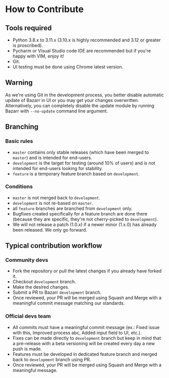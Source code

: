 # How to Contribute

## Tools required

- Python 3.8.x to 3.11.x (3.10.x is highly recommended and 3.12 or greater is proscribed).
- Pycharm or Visual Studio code IDE are recommended but if you're happy with VIM, enjoy it!
- Git.
- UI testing must be done using Chrome latest version.

## Warning

As we're using Git in the development process, you better disable automatic update of Bazarr in UI or you may get your changes overwritten. Alternatively, you can completely disable the update module by running Bazarr with `--no-update` command line argument.

## Branching

### Basic rules

- `master` contains only stable releases (which have been merged to `master`) and is intended for end-users.
- `development` is the target for testing (around 10% of users) and is not intended for end-users looking for stability.
- `feature` is a temporary feature branch based on `development`.

### Conditions

- `master` is not merged back to `development`.
- `development` is not re-based on `master`.
- all `feature` branches are branched from `development` only.
- Bugfixes created specifically for a feature branch are done there (because they are specific, they're not cherry-picked to `development`).
- We will not release a patch (1.0.x) if a newer minor (1.x.0) has already been released. We only go forward.

## Typical contribution workflow

### Community devs

- Fork the repository or pull the latest changes if you already have forked it.
- Checkout `development` branch.
- Make the desired changes.
- Submit a PR to Bazarr `development` branch.
- Once reviewed, your PR will be merged using Squash and Merge with a meaningful commit message matching our standards.

### Official devs team

- All commits must have a meaningful commit message (ex.: Fixed issue with this, Improved process abc, Added input field to UI, etc.).
- Fixes can be made directly to `development` branch but keep in mind that a pre-release with a beta versioning will be created every day a new push is made.
- Features must be developed in dedicated feature branch and merged back to `development` branch using PR.
- Once reviewed, your PR will be merged using Squash and Merge with a meaningful message.
